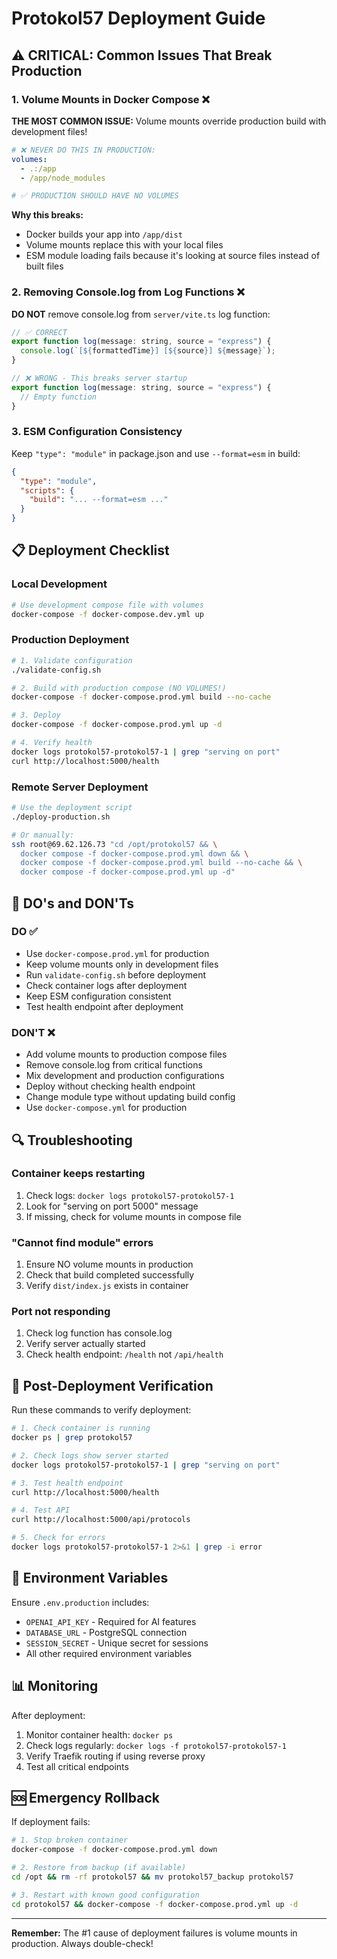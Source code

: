 # Protokol57 Deployment Guide

## ⚠️ CRITICAL: Common Issues That Break Production

### 1. **Volume Mounts in Docker Compose** ❌
**THE MOST COMMON ISSUE:** Volume mounts override production build with development files!

```yaml
# ❌ NEVER DO THIS IN PRODUCTION:
volumes:
  - .:/app
  - /app/node_modules

# ✅ PRODUCTION SHOULD HAVE NO VOLUMES
```

**Why this breaks:** 
- Docker builds your app into `/app/dist`
- Volume mounts replace this with your local files
- ESM module loading fails because it's looking at source files instead of built files

### 2. **Removing Console.log from Log Functions** ❌
**DO NOT** remove console.log from `server/vite.ts` log function:
```javascript
// ✅ CORRECT
export function log(message: string, source = "express") {
  console.log(`[${formattedTime}] [${source}] ${message}`);
}

// ❌ WRONG - This breaks server startup
export function log(message: string, source = "express") {
  // Empty function
}
```

### 3. **ESM Configuration Consistency** 
Keep `"type": "module"` in package.json and use `--format=esm` in build:
```json
{
  "type": "module",
  "scripts": {
    "build": "... --format=esm ..."
  }
}
```

## 📋 Deployment Checklist

### Local Development
```bash
# Use development compose file with volumes
docker-compose -f docker-compose.dev.yml up
```

### Production Deployment
```bash
# 1. Validate configuration
./validate-config.sh

# 2. Build with production compose (NO VOLUMES!)
docker-compose -f docker-compose.prod.yml build --no-cache

# 3. Deploy
docker-compose -f docker-compose.prod.yml up -d

# 4. Verify health
docker logs protokol57-protokol57-1 | grep "serving on port"
curl http://localhost:5000/health
```

### Remote Server Deployment
```bash
# Use the deployment script
./deploy-production.sh

# Or manually:
ssh root@69.62.126.73 "cd /opt/protokol57 && \
  docker compose -f docker-compose.prod.yml down && \
  docker compose -f docker-compose.prod.yml build --no-cache && \
  docker compose -f docker-compose.prod.yml up -d"
```

## 🚨 DO's and DON'Ts

### DO ✅
- Use `docker-compose.prod.yml` for production
- Keep volume mounts only in development files
- Run `validate-config.sh` before deployment
- Check container logs after deployment
- Keep ESM configuration consistent
- Test health endpoint after deployment

### DON'T ❌
- Add volume mounts to production compose files
- Remove console.log from critical functions
- Mix development and production configurations
- Deploy without checking health endpoint
- Change module type without updating build config
- Use `docker-compose.yml` for production

## 🔍 Troubleshooting

### Container keeps restarting
1. Check logs: `docker logs protokol57-protokol57-1`
2. Look for "serving on port 5000" message
3. If missing, check for volume mounts in compose file

### "Cannot find module" errors
1. Ensure NO volume mounts in production
2. Check that build completed successfully
3. Verify `dist/index.js` exists in container

### Port not responding
1. Check log function has console.log
2. Verify server actually started
3. Check health endpoint: `/health` not `/api/health`

## 📝 Post-Deployment Verification

Run these commands to verify deployment:

```bash
# 1. Check container is running
docker ps | grep protokol57

# 2. Check logs show server started
docker logs protokol57-protokol57-1 | grep "serving on port"

# 3. Test health endpoint
curl http://localhost:5000/health

# 4. Test API
curl http://localhost:5000/api/protocols

# 5. Check for errors
docker logs protokol57-protokol57-1 2>&1 | grep -i error
```

## 🔐 Environment Variables

Ensure `.env.production` includes:
- `OPENAI_API_KEY` - Required for AI features
- `DATABASE_URL` - PostgreSQL connection
- `SESSION_SECRET` - Unique secret for sessions
- All other required environment variables

## 📊 Monitoring

After deployment:
1. Monitor container health: `docker ps`
2. Check logs regularly: `docker logs -f protokol57-protokol57-1`
3. Verify Traefik routing if using reverse proxy
4. Test all critical endpoints

## 🆘 Emergency Rollback

If deployment fails:
```bash
# 1. Stop broken container
docker-compose -f docker-compose.prod.yml down

# 2. Restore from backup (if available)
cd /opt && rm -rf protokol57 && mv protokol57_backup protokol57

# 3. Restart with known good configuration
cd protokol57 && docker-compose -f docker-compose.prod.yml up -d
```

---

**Remember:** The #1 cause of deployment failures is volume mounts in production. Always double-check!